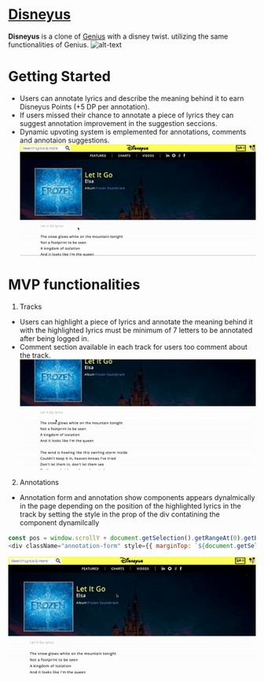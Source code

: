 
# [Disneyus](disneyus.herokuapp.com)
**Disneyus** is a clone of [Genius](www.genius.com) with a disney twist. utilizing the same functionalities of Genius.
![alt-text](https://github.com/mmmymustafa/fullstack/blob/master/readme_gifs/ezgif-6-09b06c6dd3cc.gif)

# Getting Started
- Users can annotate lyrics and describe the meaning behind it to earn Disneyus Points (+5 DP per annotation).
- If users missed their chance to annotate a piece of lyrics they can suggest annotation improvement in the suggestion        seccions.
- Dynamic upvoting system is emplemented for annotations, comments and annotaion suggestions.
![alt-text](https://github.com/mmmymustafa/fullstack/blob/master/readme_gifs/ezgif-6-993817da2415.gif)

# MVP functionalities
1. Tracks
  - Users can highlight a piece of lyrics and annotate the meaning behind it with the highlighted lyrics must be minimum of 7 letters to be annotated after being logged in.
  - Comment section available in each track for users too comment about the track.
  ![alt-text](https://github.com/mmmymustafa/fullstack/blob/master/readme_gifs/ezgif-6-2997e8715a68.gif)

  2. Annotations
  - Annotation form and annotation show components appears dynalmically in the page depending on the position of the highlighted lyrics in the track by setting the style in the prop of the div contatining the component dynamilcally
```javascript
const pos = window.scrollY + document.getSelection().getRangeAt(0).getBoundingClientRect().top - 500
<div className="annotation-form" style={{ marginTop: `${document.getSelection().toString().length > 0 ? pos : null}px`}}>
```
  ![alt-text](https://github.com/mmmymustafa/fullstack/blob/master/readme_gifs/ezgif-6-cb95d3231c8f.gif)